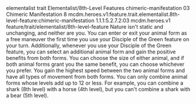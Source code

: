 <ability>
  <metadata>
    <class>elementalist</class>
    <feature_type>trait</feature_type>
    <file_dpath>Elementalist/8th-Level Features</file_dpath>
    <item_id>chimeric-manifestation</item_id>
    <item_index>03</item_index>
    <item_name>Chimeric Manifestation</item_name>
    <level>8</level>
    <scc>mcdm.heroes.v1:feature.trait.elementalist.8th-level-feature:chimeric-manifestation</scc>
    <scdc>1.1.1:5.2.7.2:03</scdc>
    <source>mcdm.heroes.v1</source>
    <type>feature/trait/elementalist/8th-level-feature</type>
  </metadata>
  <effects>
    <effect type="mundane">Nature isn&apos;t static and unchanging, and neither are you. You can enter or exit your animal form as a free maneuver the first time you use your Disciple of the Green feature on your turn.
Additionally, whenever you use your Disciple of the Green feature, you can select an additional animal form and gain the positive benefits from both forms. You can choose the size of either animal, and if both animal forms grant you the same benefit, you can choose whichever you prefer. You gain the highest speed between the two animal forms and have all types of movement from both forms.
You can only combine animal forms whose levels add up to 12 or less. For example, you can combine a shark (8th level) with a horse (4th level), but you can&apos;t combine a shark with a bear (5th level).</effect>
  </effects>
</ability>
